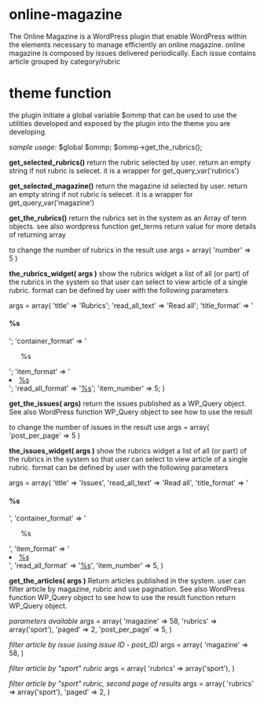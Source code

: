 online-magazine
===============

The Online Magazine is a WordPress plugin that enable WordPress within the elements necessary to manage efficiently an online magazine. online magazine is composed by issues delivered periodically. Each issue contains article grouped by category/rubric

theme function
===============

the plugin initiate a global variable $ommp that can be used to use the utilities developed and exposed by the plugin into the theme you are developing

*sample usage:*
$global $ommp;
$ommp->get_the_rubrics();

**get_selected_rubrics()**
return the rubric selected by user. return an empty string if not rubric is selecet. it is a wrapper for get_query_var('rubrics')

**get_selected_magazine()**
return the magazine id selected by user. return an empty string if not rubric is selecet. it is a wrapper for get_query_var('magazine')

**get_the_rubrics()**
return the rubrics set in the system as an Array of term objects. see also wordpress function get_terms return value for more details of returning array

to change the number of rubrics in the result use
args = array(
    'number' => 5
)

**the_rubrics_widget( args )**
show the rubrics widget a list of all (or part) of the rubrics in the system so that user can select to view article of a single rubric.
format can be defined by user with the following parameters

args = array(
    'title' => 'Rubrics';
    'read_all_text' => 'Read all';
    'title_format' => '<h4>%s</h4>';
    'container_format' => '<ol class="list-unstyled">%s</ol>';
    'item_format' => '<li><a href="/rubrics/%s">%s</a></li>';
    'read_all_format' => '<a href="/rubrics">%s</a>';
    'item_number' => 5;
)


**get_the_issues( args)**
return the issues published as a WP_Query object. See also WordPress function WP_Query object to see how to use the result

to change the number of issues in the result use
args = array(
    'post_per_page' => 5
)

**the_issues_widget( args )**
show the rubrics widget a list of all (or part) of the rubrics in the system so that user can select to view article of a single rubric.
format can be defined by user with the following parameters

args = array(
    'title' => 'Issues',
    'read_all_text' => 'Read all',
    'title_format' => '<h4>%s</h4>',
    'container_format' => '<ol class="list-unstyled">%s</ol>',
    'item_format' => '<li><a href="/issues/%s">%s</a></li>',
    'read_all_format' => '<a href="/issues">%s</a>',
    'item_number' => 5,
)


**get_the_articles( args )**
Return articles published in the system. user can filter article by magazine, rubric and use pagination.
See also WordPress function WP_Query object to see how to use the result
function return WP_Query object.

*parameters available*
args = array(
    'magazine' => 58,
    'rubrics' => array('sport'),
    'paged' => 2,
    'post_per_page' => 5,
)

*filter article by issue (using issue ID - post_ID)*
args = array(
    'magazine' => 58,
)

*filter article by "sport" rubric*
args = array(
    'rubrics' => array('sport'),
)

*filter article by "sport" rubric, second page of results*
args = array(
    'rubrics' => array('sport'),
    'paged' => 2,
)

